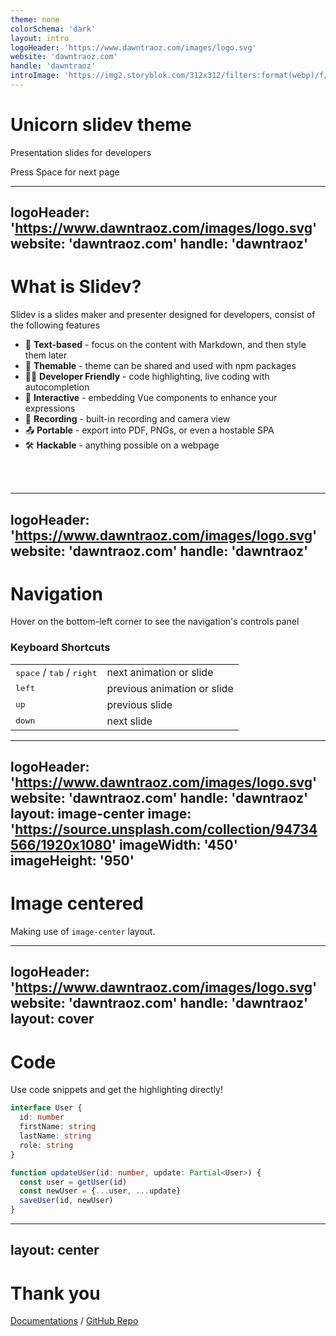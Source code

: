 ```yaml
---
theme: none
colorSchema: 'dark'
layout: intro
logoHeader: 'https://www.dawntraoz.com/images/logo.svg'
website: 'dawntraoz.com'
handle: 'dawntraoz'
introImage: 'https://img2.storyblok.com/312x312/filters:format(webp)/f/79165/400x400/1082ff0d24/dawntraoz-alba-silvente.jpg'
---
```


# Unicorn slidev theme

Presentation slides for developers

<div class="pt-12">
  <span @click="next" class="px-2 p-1 rounded cursor-pointer hover:bg-white hover:bg-opacity-10">
    Press Space for next page <carbon:arrow-right class="inline"/>
  </span>
</div>

---
logoHeader: 'https://www.dawntraoz.com/images/logo.svg'
website: 'dawntraoz.com'
handle: 'dawntraoz'
---

# What is Slidev?

Slidev is a slides maker and presenter designed for developers, consist of the following features
  
- 📝 **Text-based** - focus on the content with Markdown, and then style them later
- 🎨 **Themable** - theme can be shared and used with npm packages
- 🧑‍💻 **Developer Friendly** - code highlighting, live coding with autocompletion
- 🤹 **Interactive** - embedding Vue components to enhance your expressions
- 🎥 **Recording** - built-in recording and camera view
- 📤 **Portable** - export into PDF, PNGs, or even a hostable SPA
- 🛠 **Hackable** - anything possible on a webpage

<br>
<br>

---
logoHeader: 'https://www.dawntraoz.com/images/logo.svg'
website: 'dawntraoz.com'
handle: 'dawntraoz'
---

# Navigation

Hover on the bottom-left corner to see the navigation's controls panel

### Keyboard Shortcuts

|     |     |
| --- | --- |
| <kbd>space</kbd> / <kbd>tab</kbd> / <kbd>right</kbd> | next animation or slide |
| <kbd>left</kbd> | previous animation or slide |
| <kbd>up</kbd> | previous slide |
| <kbd>down</kbd> | next slide |

---
logoHeader: 'https://www.dawntraoz.com/images/logo.svg'
website: 'dawntraoz.com'
handle: 'dawntraoz'
layout: image-center
image: 'https://source.unsplash.com/collection/94734566/1920x1080'
imageWidth: '450'
imageHeight: '950'
---

# Image centered

Making use of `image-center` layout.

---
logoHeader: 'https://www.dawntraoz.com/images/logo.svg'
website: 'dawntraoz.com'
handle: 'dawntraoz'
layout: cover
---

# Code

Use code snippets and get the highlighting directly!

```ts
interface User {
  id: number
  firstName: string
  lastName: string
  role: string
}

function updateUser(id: number, update: Partial<User>) {
  const user = getUser(id)
  const newUser = {...user, ...update}  
  saveUser(id, newUser)
}
```

---
layout: center
---

# Thank you

[Documentations](https://sli.dev) / [GitHub Repo](https://github.com/slidevjs/slidev)
